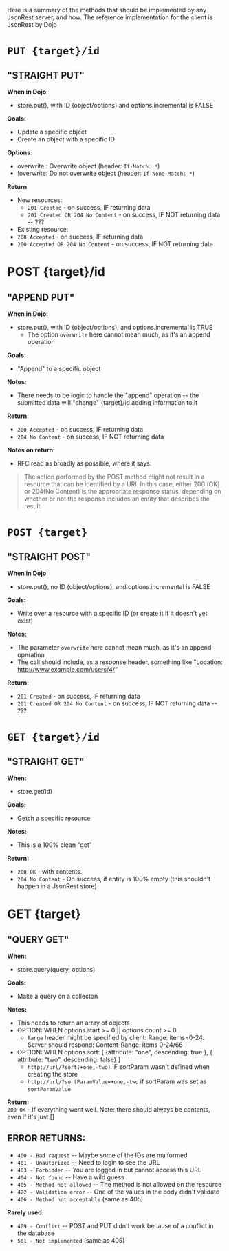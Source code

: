 
Here is a summary of the methods that should be implemented by any JsonRest server, and how.
The reference implementation for the client is JsonRest by Dojo


# `PUT {target}/id`

## "STRAIGHT PUT"

**When in Dojo**:  

 * store.put(), with ID (object/options) and options.incremental is FALSE

**Goals**:  

 * Update a specific object
 * Create an object with a specific ID

**Options**:  

 * overwrite : Overwrite object (header: `If-Match: *`)
 * !overwrite: Do not overwrite object (header: `If-None-Match: *`)

**Return**  

 * New resources:
   * `201 Created` - on success, IF returning data
   * `201 Created OR 204 No Content` - on success, IF NOT returning data -- ???
 * Existing resource:
  * `200 Accepted` - on success, IF returning data
  * `200 Accepted OR 204 No Content` - on success, IF NOT returning data


# POST {target}/id

## "APPEND PUT"

**When in Dojo**:  

 * store.put(), with ID (object/options), and options.incremental is TRUE
   * The option `overwrite` here cannot mean much, as it's an append operation

**Goals**:  

 * "Append" to a specific object

**Notes**:  
 * There needs to be logic to handle the "append" operation -- the submitted data will "change"
    {target}/id adding information to it

**Return**:  

  * `200 Accepted` - on success, IF returning data
  * `204 No Content` - on success, IF NOT returning data

**Notes on return**:  
 * RFC read as broadly as possible, where it says:
> The action performed by the POST method might not result in a resource that can be identified by a URI. In this case, either 200 (OK) or 204(No Content) is the appropriate response status, depending on whether or not the response includes an entity that describes the result.


# `POST {target}`

## "STRAIGHT POST"

**When in Dojo**  

 * store.put(), no ID (object/options), and options.incremental is FALSE

**Goals:** 

 * Write over a resource with a specific ID (or create it if it doesn't yet exist)

**Notes:** 

 * The parameter `overwrite` here cannot mean much, as it's an append operation
 * The call should include, as a response header, something like "Location: http://www.example.com/users/4/"

**Return**:

 * `201 Created` - on success, IF returning data
 * `201 Created OR 204 No Content` - on success, IF NOT returning data -- ???
 

# `GET {target}/id`

## "STRAIGHT GET"

**When:**  
 * store.get(id)

**Goals:**  

 * Getch a specific resource

**Notes:**  

 * This is a 100% clean "get"

**Return:**  
  * `200 OK` -  with contents.
  * `204 No Content` - On success, if entity is 100% empty (this shouldn't happen in a JsonRest store)

# GET {target}

## "QUERY GET"

**When:**  

 * store.query(query, options)

**Goals:**  

 * Make a query on a collecton

**Notes:**  
 * This needs to return an array of objects
 * OPTION: WHEN options.start >= 0 || options.count >= 0
   * `Range` header might be specified by client: Range: items=0-24. Server should respond: Content-Range: items 0-24/66
 * OPTION: WHEN options.sort: [ {attribute: "one", descending: true }, { attribute: "two", descending: false} ]
   * `http://url/?sort(+one,-two)` IF sortParam wasn't defined when creating the store
   * `http://url/?sortParamValue=+one,-two` if sortParam was set as `sortParamValue` 

**Return:**  
  `200 OK` - If everything went well. Note: there should always be contents, even if it's just []


ERROR RETURNS:
--------------
* `400 - Bad request` --  Maybe some of the IDs are malformed
* `401 - Unautorized` --  Need to login to see the URL
* `403 - Forbidden` -- You are logged in but cannot access this URL
* `404 - Not found` -- Have a wild guess
* `405 - Method not allowed` -- The method is not allowed on the resource
* `422 - Validation error` -- One of the values in the body didn't validate
* `406 - Method not acceptable` (same as 405)

**Rarely used:** 

* `409 - Conflict` -- POST and PUT didn't work because of a conflict in the database
* `501 - Not implemented` (same as 405)


